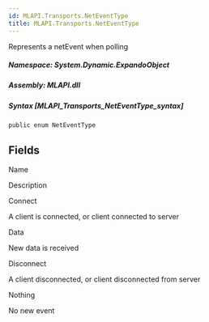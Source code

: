 ```yaml
---  
id: MLAPI.Transports.NetEventType  
title: MLAPI.Transports.NetEventType  
---
```


<div class="markdown level0 summary" markdown="1">

Represents a netEvent when polling

</div>

<div class="markdown level0 conceptual" markdown="1">

</div>

##### **Namespace**: System.Dynamic.ExpandoObject

##### **Assembly**: MLAPI.dll

##### Syntax [MLAPI_Transports_NetEventType_syntax]

    public enum NetEventType

## Fields

Name

Description

Connect

A client is connected, or client connected to server

Data

New data is received

Disconnect

A client disconnected, or client disconnected from server

Nothing

No new event
